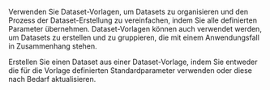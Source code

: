 Verwenden Sie Dataset-Vorlagen, um Datasets zu organisieren und den Prozess der Dataset-Erstellung zu vereinfachen, indem Sie alle definierten Parameter übernehmen. Dataset-Vorlagen können auch verwendet werden, um Datasets zu erstellen und zu gruppieren, die mit einem Anwendungsfall in Zusammenhang stehen.

Erstellen Sie einen Dataset aus einer Dataset-Vorlage, indem Sie entweder die für die Vorlage definierten Standardparameter verwenden oder diese nach Bedarf aktualisieren.
